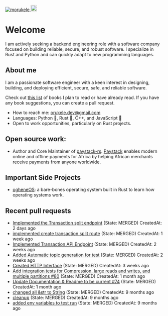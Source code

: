 <p align="left">
  <a href="https://github.com/morukele/morukele/">
    <img src="https://komarev.com/ghpvc/?username=morukele" alt="morukele" />
  </a>
  <a href="https://github.com/junkurihara">
    <img height="20" src="https://img.shields.io/github/followers/morukele?label=follow&logo=github&style=flat" />
  </a>
</p>

# Welcome
I am actively seeking a backend engineering role with a software company focused on building reliable, secure, and robust software. I specialize in Rust and Python and can quickly adapt to new programming languages.

## About me
I am a passionate software engineer with a keen interest in designing, building, and deploying efficient, secure, safe, and reliable software.

Check out [this list](https://github.com/morukele/Books) of books I plan to read or have already read. If you have any book suggestions, you can create a pull request.

- How to reach me: orukele.dev@gmail.com
- Languages: Python 🐍, Rust 🦀, C++, and JavaScript 📜
- Open to work opportunities, particularly on Rust projects.

## Open source work:
- Author and Core Maintainer of [paystack-rs](https://github.com/morukele/paystack-rs). [Paystack](https://paystack.com) enables modern online and offline payments for Africa by helping African merchants receive payments from anyone worldwide.

## Important Side Projects
- [ogheneOS](https://github.com/morukele/ogheneOS): a bare-bones operating system built in Rust to learn how operating systems work.


## Recent pull requests

- [Implemented the Transaction split endpoint](https://github.com/morukele/paystack-rs/pull/44) (State: MERGED) CreatedAt: 2 days ago
- [implemented create transaction split route](https://github.com/morukele/paystack-rs/pull/43) (State: MERGED) CreatedAt: 1 week ago
- [Implemented Transaction API Endpoint](https://github.com/morukele/paystack-rs/pull/42) (State: MERGED) CreatedAt: 2 weeks ago
- [Added Automatic topic generation for test](https://github.com/CallistoLabsNYC/samsa/pull/90) (State: MERGED) CreatedAt: 2 weeks ago
- [Created HTTP Interface](https://github.com/morukele/paystack-rs/pull/41) (State: MERGED) CreatedAt: 3 weeks ago
- [Add integration tests for Compression, large reads and writes, and multiple partitions #80](https://github.com/CallistoLabsNYC/samsa/pull/84) (State: MERGED) CreatedAt: 1 month ago
- [Update Documentation &amp; Readme to be current #74](https://github.com/CallistoLabsNYC/samsa/pull/78) (State: MERGED) CreatedAt: 1 month ago
- [changed all &amp;str to String](https://github.com/morukele/paystack-rs/pull/33) (State: MERGED) CreatedAt: 9 months ago
- [cleanup](https://github.com/morukele/paystack-rs/pull/32) (State: MERGED) CreatedAt: 9 months ago
- [added env variables to test run](https://github.com/morukele/paystack-rs/pull/31) (State: MERGED) CreatedAt: 9 months ago